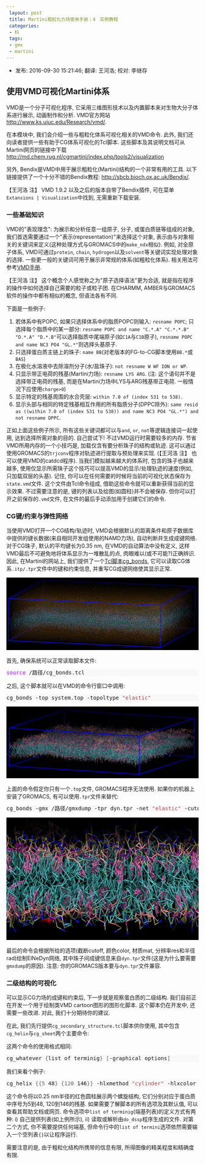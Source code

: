 ```yaml
---
 layout: post
 title: Martini粗粒化力场使用手册：4　实例教程
 categories:
 - 科
 tags:
 - gmx
 - martini
---
```


- 发布: 2016-09-30 15:21:46; 翻译: 王河洛; 校对: 李继存

## 使用VMD可视化Martini体系

VMD是一个分子可视化程序, 它采用三维图形技术以及内置脚本来对生物大分子体系进行展示, 动画制作和分析. VMD官方网站 <http://www.ks.uiuc.edu/Research/vmd/>.

在本模块中, 我们会介绍一些与粗粒化体系可视化相关的VMD命令. 此外, 我们还向读者提供一些有助于CG体系可视化的Tcl脚本. 这些脚本及其说明文档可从Martini网页的链接中下载 <http://md.chem.rug.nl/cgmartini/index.php/tools2/visualization>

另外, Bendix是VMD中用于展示粗粒化(Martini)结构的一个非常有用的工具. 以下链接提供了一个十分不错的Bendix教程: <http://sbcb.bioch.ox.ac.uk/Bendix/>.

【王河洛 注】 VMD 1.9.2 以及之后的版本自带了Bendix插件, 可在菜单`Extansions | Visualization`中找到, 无需重新下载安装.

### 一些基础知识

VMD的"表现理念": 为展示和分析任意一组原子, 分子, 或蛋白质链等组成的对象, 我们首选需要通过一个"表示(representation)"来选择这个对象, 表示由与对象相关的关键词来定义(这种处理方式与GROMACS中的`make_ndx`相似). 例如, 对全原子体系, VMD可通过`protein`, `chain`, `hydrogen`以及`solvent`等关键词实现处理对象的选择. 一些更一般的关键词可用于展示非常规的体系(如粗粒化体系). 相关用法可参考[VMD手册](http://www.ks.uiuc.edu/Research/vmd/current/ug/).

【王河洛 注】 这个概念个人感觉称之为"原子选择语法"更为合适, 就是指在程序的操作中如何选择自己需要的粒子或粒子团. 在CHARMM, AMBER与GROMACS软件的操作中都有相似的概念, 但语法各有不同.

下面是一些例子:

1. 若体系中有POPC, 如果只选择体系中的脂质POPC则输入: `resname POPC`; 只选择每个脂质中的某一部分: `resname POPC and name "C.*.A" "C.*.*.B" "D.*.A" "D.*.B"`可以选择脂质中尾端原子(如`C1A`与`C1B`原子), `resname POPC and name NC3 PO4 "GL.*"`则选择头基原子.
2. 只选择蛋白质主链上的珠子: `name BB`(对老版本的FG-to-CG脚本使用`BB.*`或`BAS`)
3. 在极化水溶液中去除溶剂分子(水/盐珠子): `not resname W WF ION or WP`.
4. 只显示带正电荷的残基(Martini力场): `resname LYS ARG`. (注: 这个语句并不是选择带正电荷的残基, 而是在Martini力场中LYS与ARG残基带正电荷. 一般情况下应使用`charge>0`)
5. 显示特定的残基周围的水合壳层: `within 7.0 of (index 531 to 538)`.
6. 显示头部与相同的特定残基相互作用的所有脂质分子(DPPC除外): `same resid as ((within 7.0 of (index 531 to 538)) and name NC3 PO4 "GL.*") and not resname DPPC`.

正如上面这些例子所示, 所有这些关键词都可以与`and`, `or`, `not`等逻辑连接词一起使用, 达到选择所需对象的目的. 自己尝试下! 不过VMD运行时需要较多的内存. 节省VMD所用内存的一个小技巧是, 加载仅含有要分析珠子的结构或轨迹. 这可以通过使用GROMACS的`trjconv`程序对轨迹进行提取与预处理来实现. (【王河洛 注】 也可以使用VMD的catdcd程序). 当我们模拟越来越大的体系时, 包含的珠子也越来越多, 使用仅显示所需珠子这个技巧可以提高VMD的显示/处理轨迹的速度(例如, 只加载双层的头基). 记住, 你可以在任何需要的时候将当前的可视化状态保存为`state.vmd`文件. 这个文件由Tcl命令组成, 借助这些命令就可以重新获得当前的显示效果. 不过需要注意的是, 键的列表以及绘图(如圆柱)并不会被保存. 但你可以打开之前保存的`.vmd`文件, 在文件的最后手动添加用于创建它们的命令.

### CG键/约束与弹性网络

当使用VMD打开一个CG结构/轨迹时, VMD会根据默认的距离条件和原子数据库中提供的键长数据(来自相同开发组使用的NAMD力场), 自动判断并生成成键网络. 对于CG珠子, 默认的平均键长为0.35 nm, 在VMD的自动算法中没有定义, 这样VMD最后不可避免地将体系显示为一堆散乱的点, 肉眼难以(或不可能?)正确辨识. 因此, 在Martini的网站上, 我们提供了一个[Tcl脚本cg_bonds](www.cgmartini.nl/images/tools/VMD/cg_bonds.tcl), 它可以读取CG体系`.itp/.tpr`文件中的键和约束信息, 并重写CG成键网络使其显示正常.

![](/martini/vmd_pnt.png)

首先, 确保系统可以正常读取脚本文件:

<div class="highlight" style="background: #f8f8f8"><pre style="line-height: 125%"><span style="color: #AA22FF">source</span> /路径/cg_bonds.tcl
</pre></div>

之后, 这个脚本就可以在VMD的命令行窗口中调用:

<div class="highlight" style="background: #f8f8f8"><pre style="line-height: 125%">cg_bonds -top system.top -topoltype <span style="color: #BB4444">&quot;elastic&quot;</span>
</pre></div>

![](/martini/vmd_bnd.png)

上面的命令假定你只有一个`.top`文件, GROMACS程序无法使用. 如果你的机器上安装了GROMACS, 有可以使用`.tpr`文件来替代:

<div class="highlight" style="background: #f8f8f8"><pre style="line-height: 125%">cg_bonds -gmx /路径/gmxdump -tpr dyn.tpr -net <span style="color: #BB4444">&quot;elastic&quot;</span> -cutoff 12.0 -color <span style="color: #BB4444">&quot;orange&quot;</span> -mat <span style="color: #BB4444">&quot;AOChalky&quot;</span> -res <span style="color: #666666">12</span> -rad 0.1
</pre></div>

![](/martini/vmd_zoom.png)

最后的命令会根据所给的选项(截断cutoff, 颜色color, 材质mat, 分辨率res和半径rad)绘制ElNeDyn网络, 其中珠子间成键信息来自`dyn.tpr`文件(这是为什么要需要`gmxdump`的原因). 注意: 你的GROMACS版本要与`dyn.tpr`文件兼容.

### 二级结构的可视化

可以显示CG力场的成键和约束后, 下一步就是观察蛋白质的二级结构. 我们目前正在开发一个用于绘制类VMD cartoon图形的图形化脚本. 这个脚本仍在开发中, 还需要一些改进. 对此, 我们十分期待你的建议.

在此, 我们先行提供`cg_secondary_structure.tcl`脚本供你使用, 其中包含`cg_helix`与`cg_sheet`两个主要命令:

这两个命令的使用格式相同:

<div class="highlight" style="background: #f8f8f8"><pre style="line-height: 125%">cg_whatever <span style="color: #666666">{</span>list of terminig<span style="color: #666666">}</span> <span style="color: #666666">[</span>-graphical options<span style="color: #666666">]</span>
</pre></div>

我们来看个例子:

<div class="highlight" style="background: #f8f8f8"><pre style="line-height: 125%">cg_helix <span style="color: #666666">{{5</span> 48<span style="color: #666666">}</span> <span style="color: #666666">{120</span> 146<span style="color: #666666">}}</span> -hlxmethod <span style="color: #BB4444">&quot;cylinder&quot;</span> -hlxcolor <span style="color: #BB4444">&quot;red&quot;</span> -hlxrad 2.5
</pre></div>

这个命令将以0.25 nm半径的红色圆柱展示两个螺旋结构, 它们分别对应于蛋白质中序号为5到48, 120到146的残基. 如果需要了解脚本的所有选项及其默认值, 可以查看其帮助文档或网页. 命令选项中`list of terminig`(端基列表)的定义方式有两种: i) 自己提供列表(如上例所示), ii) 读取或解析由`do_dssp`程序生成的文件. 对第二个方式, 你不需要提供任何端基, 但命令行中的`list of termini`选项依然需要输入一个空列表`{}`以让程序运行.

需要注意的是, 由于粗粒化结构所携带的信息有限, 所得图像的精美程度和精确度有限.
